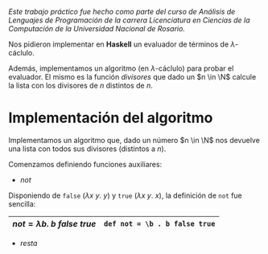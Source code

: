 _Este trabajo práctico fue hecho como parte del curso de Análisis de Lenguajes de Programación de la carrera Licenciatura en Ciencias de la Computación de la Universidad Nacional de Rosario._

Nos pidieron implementar en **Haskell** un evaluador de términos de $\lambda$-cáclulo. 

Además, implementamos un algoritmo (en $\lambda$-cáclulo) para probar el evaluador. El mismo es la función _divisores_ que dado un $n \in \N$ calcule la lista con los divisores de $n$ distintos de $n$.


# Implementación del algoritmo

Implementamos un algoritmo que, dado un número $n \in \N$ nos devuelve una lista con todos sus divisores (distintos a $n$).

Comenzamos definiendo funciones auxiliares:

* $not$

Disponiendo de `false` ($\lambda x \ y. \ y$) y `true` ($\lambda x \ y. \ x$), la definición de `not` fue sencilla:


| $not = \lambda b. \ b \ false \ true$ |`def not = \b . b false true`|
|---|---|


* $resta$



